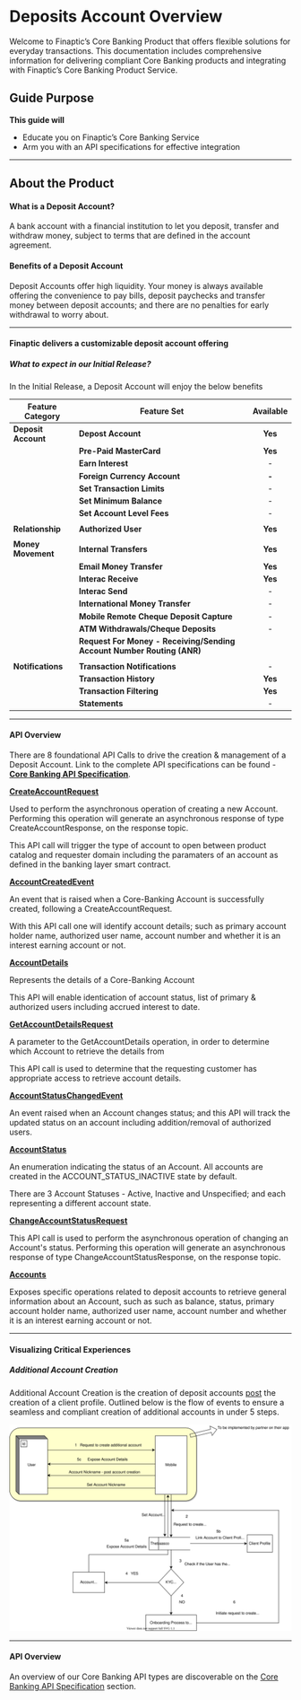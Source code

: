 # Deposits Account Overview

Welcome to Finaptic’s Core Banking Product that offers flexible solutions for everyday transactions. This documentation includes comprehensive information for delivering compliant Core Banking products and integrating with Finaptic’s Core Banking Product Service.

## Guide Purpose

**This guide will**

- Educate you on Finaptic’s Core Banking Service
- Arm you with an API specifications for effective integration

---

## About the Product

#### What is a Deposit Account?

A bank account with a financial institution to let you deposit, transfer and withdraw money, subject to terms that are defined in the account agreement.

#### Benefits of a Deposit Account

Deposit Accounts offer high liquidity. Your money is always available offering the convenience to pay bills, deposit paychecks and transfer money between deposit accounts; and there are no penalties for early withdrawal to worry about.

---

#### Finaptic delivers a customizable deposit account offering

##### What to expect in our Initial Release?

In the Initial Release, a Deposit Account will enjoy the below benefits

| Feature Category    | Feature Set                                                            | Available |
| ------------------- | ---------------------------------------------------------------------- |:---------:|
| **Deposit Account** | **Depost Account**                                                     | **Yes**   |
|                     | **Pre-Paid MasterCard**                                                | **Yes**   |
|                     | **Earn Interest**                                                      | -         |
|                     | **Foreign Currency Account**                                           | **-**     |
|                     | **Set Transaction Limits**                                             | -         |
|                     | **Set Minimum Balance**                                                | -         |
|                     | **Set Account Level Fees**                                             | -         |
|                     |                                                                        |           |
| **Relationship**    | **Authorized User**                                                    | **Yes**   |
|                     |                                                                        |           |
| **Money Movement**  | **Internal Transfers**                                                 | **Yes**   |
|                     | **Email Money Transfer**                                               | **Yes**   |
|                     | **Interac Receive**                                                    | **Yes**   |
|                     | **Interac Send**                                                       | -         |
|                     | **International Money Transfer**                                       | -         |
|                     | **Mobile Remote Cheque Deposit Capture**                               | -         |
|                     | **ATM Withdrawals/Cheque Deposits**                                    | -         |
|                     | **Request For Money - Receiving/Sending Account Number Routing (ANR)** |           |
|                     |                                                                        |           |
| **Notifications**   | **Transaction Notifications**                                          | -         |
|                     | **Transaction History**                                                | **Yes**   |
|                     | **Transaction Filtering**                                              | **Yes**   |
|                     | **Statements**                                                         | -         |

---

#### API Overview

There are 8 foundational API Calls to drive the creation & management of a Deposit Account. Link to the complete API specifications can be found - [**<u>Core Banking API Specification</u>**](/../../API-Specifications/corebanking/).

[**<u>CreateAccountRequest</u>**](/../../API-Specifications/corebanking/#createaccountrequest)

Used to perform the asynchronous operation of creating a new Account. Performing this operation will generate an asynchronous response of type CreateAccountResponse, on the response topic.

This API call will trigger the type of account to open between product catalog and requester domain including the paramaters of an account as defined in the banking layer smart contract.

[**<u>AccountCreatedEvent</u>**](/../../API-Specifications/corebanking/#accountcreatedevent)

An event that is raised when a Core-Banking Account is successfully created, following a CreateAccountRequest.

With this API call one will identify account details; such as  primary account holder name, authorized user name, account number and whether it is an interest earning account or not.

[**AccountDetails**](/../../API-Specifications/corebanking/#accountdetails)

Represents the details of a Core-Banking Account

This API will enable identication of account status, list of primary & authorized users including accrued interest to date. 

[**<u>GetAccountDetailsRequest</u>**](/../../API-Specifications/corebanking/#getaccountdetailsrequest)

A parameter to the GetAccountDetails operation, in order to determine which Account to retrieve the details from

This API call is used to determine that the requesting customer has appropriate access to retrieve account details.

[**<u>AccountStatusChangedEvent</u>**](/../../API-Specifications/corebanking/#accountstatuschangedevent)

An event raised when an Account changes status; and this API will track the updated status on an account including addition/removal of authorized users.

[**<u>AccountStatus</u>**](/../../API-Specifications/corebanking/#accountstatus)

An enumeration indicating the status of an Account. All accounts are created in the ACCOUNT_STATUS_INACTIVE state by default. 

There are 3 Account Statuses - Active, Inactive and Unspecified; and each representing a different account state. 

[**<u>ChangeAccountStatusRequest</u>**](/../../API-Specifications/corebanking/#changeaccountstatusrequest)

This API call is used to perform the asynchronous operation of changing an Account's status. Performing this operation will generate an asynchronous response of type ChangeAccountStatusResponse, on the response topic. 

[**<u>Accounts</u>**](/../../API-Specifications/corebanking/#accounts)

Exposes specific operations related to deposit accounts to retrieve general information about an Account, such as such as balance, status, primary account holder name, authorized user name, account number and whether it is an interest earning account or not.

____

#### Visualizing Critical Experiences

##### Additional Account Creation

Additional Account Creation is the creation of deposit accounts <u>post</u> the creation of a client profile. Outlined below is the flow of events to ensure a seamless and compliant creation of additional accounts in under 5 steps.

![additionalaccountcreation.svg](images/additionalaccountcreation.svg)

---

#### API Overview

An overview of our Core Banking API types are discoverable on the [Core Banking API Specification](/../../API-Specifications/corebanking/) section.
